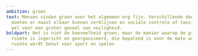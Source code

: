 ```yaml
---
ambition: groen
text: Mensen vinden groen over het algemeen erg fijn. Verschillende doelgroepen
  moeten er naast elkaar kunnen verblijven en sociale controle of toezicht zorgt
  wel voor een groter gevoel van veiligheid.
boldpart: Het is niet de hoeveelheid groen, maar de manier waarop de groene
  ruimte is ingericht en georganiseerd, die bepalend is voor de mate waarin deze
  ruimte wordt benut voor sport en spelen
---
```

